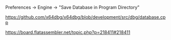 
Preferences -> Engine -> "Save Database in Program Directory"



https://github.com/x64dbg/x64dbg/blob/development/src/dbg/database.cpp

https://board.flatassembler.net/topic.php?p=218411#218411

